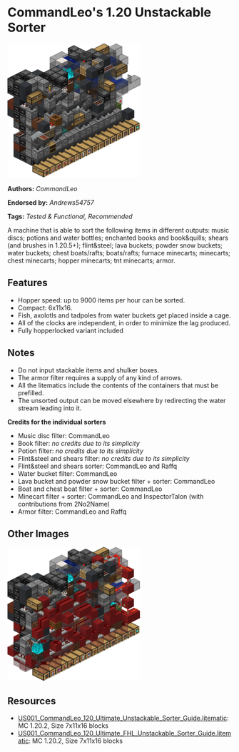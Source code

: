 # CommandLeo's 1.20 Unstackable Sorter
<img alt="CommandLeo_120_Ultimate_Unstackable_Sorter.png" src="images/CommandLeo_120_Ultimate_Unstackable_Sorter.png?raw=1" height="300px">

**Authors:** *CommandLeo*

**Endorsed by:** *Andrews54757*

**Tags:** *Tested & Functional, Recommended*

A machine that is able to sort the following items in different outputs: music discs; potions and water bottles; enchanted books and book&quills; shears (and brushes in 1.20.5+); flint&steel; lava buckets; powder snow buckets; water buckets; chest boats/rafts; boats/rafts; furnace minecarts; minecarts; chest minecarts; hopper minecarts; tnt minecarts; armor.

## Features
- Hopper speed: up to 9000 items per hour can be sorted.
- Compact: 6x11x16.
- Fish, axolotls and tadpoles from water buckets get placed inside a cage.
- All of the clocks are independent, in order to minimize the lag produced.
- Fully hopperlocked variant included

## Notes
- Do not input stackable items and shulker boxes.
- The armor filter requires a supply of any kind of arrows.
- All the litematics include the contents of the containers that must be prefilled.
- The unsorted output can be moved elsewhere by redirecting the water stream leading into it.

**Credits for the individual sorters**
- Music disc filter: CommandLeo
- Book filter: *no credits due to its simplicity*
- Potion filter: *no credits  due to its simplicity*
- Flint&steel and shears filter: *no credits  due to its simplicity*
- Flint&steel and shears sorter: CommandLeo and Raffq
- Water bucket filter: CommandLeo
- Lava bucket and powder snow bucket filter + sorter: CommandLeo
- Boat and chest boat filter + sorter: CommandLeo
- Minecart filter + sorter: CommandLeo and InspectorTalon (with contributions from 2No2Name)
- Armor filter: CommandLeo and Raffq

## Other Images
<img src="images/CommandLeo_120_Ultimate_FHL_Unstackable_Sorter_Entityless.png?raw=1" height="300px">

## Resources
- [US001_CommandLeo_120_Ultimate_Unstackable_Sorter_Guide.litematic](attachments/US001_CommandLeo_120_Ultimate_Unstackable_Sorter_Guide.litematic): MC 1.20.2, Size 7x11x16 blocks
- [US001_CommandLeo_120_Ultimate_FHL_Unstackable_Sorter_Guide.litematic](attachments/US001_CommandLeo_120_Ultimate_FHL_Unstackable_Sorter_Guide.litematic): MC 1.20.2, Size 7x11x16 blocks
